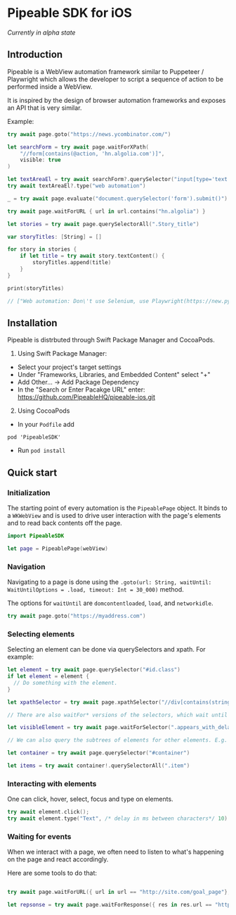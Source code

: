 # Pipeable SDK for iOS

_Currently in alpha state_

## Introduction

Pipeable is a WebView automation framework similar to Puppeteer / Playwright which allows the developer to script a sequence of action to be performed inside a WebView.

It is inspired by the design of browser automation frameworks and exposes an API that is very similar.

Example:

```swift
try await page.goto("https://news.ycombinator.com/")

let searchForm = try await page.waitForXPath(
    "//form[contains(@action, 'hn.algolia.com')]",
    visible: true
)

let textAreaEl = try await searchForm?.querySelector("input[type='text']")
try await textAreaEl?.type("web automation")

_ = try await page.evaluate("document.querySelector('form').submit()")

try await page.waitForURL { url in url.contains("hn.algolia") }

let stories = try await page.querySelectorAll(".Story_title")

var storyTitles: [String] = []

for story in stories {
    if let title = try await story.textContent() {
        storyTitles.append(title)
    }
}

print(storyTitles)

// ["Web automation: Don\'t use Selenium, use Playwright(https://new.pythonforengineers.com/blog/web-automation-dont-use-selenium-use-playwright/)", "Show HN: Crawlee – Web scraping and browser automation library for Node.js(https://crawlee.dev/)", ...]
```

## Installation

Pipeable is distrbuted through Swift Package Manager and CocoaPods.

1. Using Swift Package Manager:

- Select your project's target settings
- Under "Frameworks, Libraries, and Embedded Content" select "+"
- Add Other... -> Add Package Dependency
- In the "Search or Enter Pacakge URL" enter: https://github.com/PipeableHQ/pipeable-ios.git

2. Using CocoaPods

- In your `Podfile` add

```
pod 'PipeableSDK'
```

- Run `pod install`

## Quick start

### Initialization

The starting point of every automation is the `PipeablePage` object. It binds to a `WKWebView` and is used to drive user interaction with the page's elements and to read back contents off the page.

```swift
import PipeableSDK

let page = PipeablePage(webView)
```

### Navigation

Navigating to a page is done using the `.goto(url: String, waitUntil: WaitUntilOptions = .load, timeout: Int = 30_000)` method.

The options for `waitUntil` are `domcontentloaded`, `load`, and `networkidle`.

```swift
try await page.goto("https://myaddress.com")
```

### Selecting elements

Selecting an element can be done via querySelectors and xpath. For example:

```swift
let element = try await page.querySelector("#id.class")
if let element = element {
  // Do something with the element.
}

let xpathSelector = try await page.xpathSelector("//div[contains(string(), 'Text on page')]");

// There are also waitFor* versions of the selectors, which wait until elements are attached or become visible

let visibleElement = try await page.waitForSelector(".appears_with_delay", visible: true)

// We can also query the subtrees of elements for other elements. E.g.

let container = try await page.querySelector("#container")

let items = try await container!.querySelectorAll(".item")
```

### Interacting with elements

One can click, hover, select, focus and type on elements.

```swift
try await element.click();
try await element.type("Text", /* delay in ms between characters*/ 10)
```

### Waiting for events

When we interact with a page, we often need to listen to what's happening on the page and react accordingly.

Here are some tools to do that:

```swift

try await page.waitForURL({ url in url == "http://site.com/goal_page"}, timeout: 30_000)

let repsonse = try await page.waitForResponse({ res in res.url == "http://site.com/api/async_api" })
```
